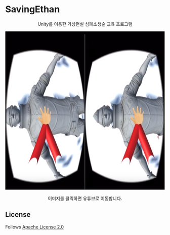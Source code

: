 <h1>SavingEthan</h1>

<p align="center">
 Unity를 이용한 가상현실 심폐소생술 교육 프로그램
</p>
<p align="center">
<a href="https://youtu.be/JdT2FqsKUbY">
<img src="https://github.com/Danijoa/SavingEthan/blob/master/SavingEthan_image.png"  height=500></img>
</a>
</p>
<p align="center">
이미지를 클릭하면 유튜브로 이동합니다.
</p>

## License
Follows [Apache License 2.0](https://github.com/Danijoa/SavingEthan/blob/master/License.txt)
